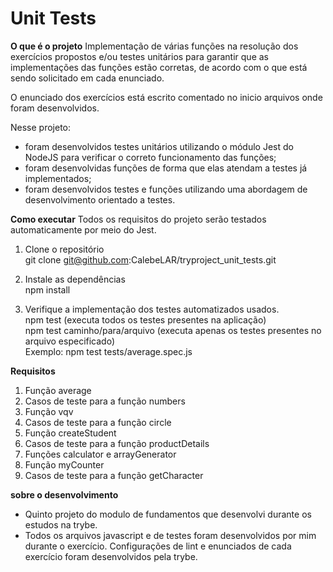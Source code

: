 # Unit Tests  

**O que é o projeto**
Implementação de várias funções na resolução dos exercícios propostos e/ou testes unitários para garantir que as implementações das funções estão corretas, de acordo com o que está sendo solicitado em cada enunciado.

O enunciado dos exercícios está escrito comentado no inicio arquivos onde foram desenvolvidos.   

Nesse projeto:  
* foram desenvolvidos testes unitários utilizando o módulo Jest do NodeJS para verificar o correto   funcionamento das funções;  
* foram desenvolvidas funções de forma que elas atendam a testes já implementados;  
* foram desenvolvidos testes e funções utilizando uma abordagem de desenvolvimento orientado a testes.  

**Como executar**
Todos os requisitos do projeto serão testados automaticamente por meio do Jest.  

1. Clone o repositório  
    git clone git@github.com:CalebeLAR/tryproject_unit_tests.git  

2. Instale as dependências  
    npm install  

3. Verifique a implementação dos testes  automatizados usados.  
    npm test (executa todos os testes presentes na aplicação)  
    npm test caminho/para/arquivo (executa apenas os testes presentes no arquivo especificado)  
    Exemplo: npm test tests/average.spec.js  

**Requisitos**  
1. Função average  
2. Casos de teste para a função numbers  
3. Função vqv  
4. Casos de teste para a função circle  
5. Função createStudent  
6. Casos de teste para a função productDetails  
7. Funções calculator e arrayGenerator  
8. Função myCounter  
9. Casos de teste para a função getCharacter  

**sobre o desenvolvimento**  
- Quinto projeto do modulo de fundamentos que desenvolvi durante os estudos na trybe.  
- Todos os arquivos javascript e de testes foram desenvolvidos por mim durante o exercício. Configurações de lint e enunciados de cada exercício foram desenvolvidos pela trybe.  
